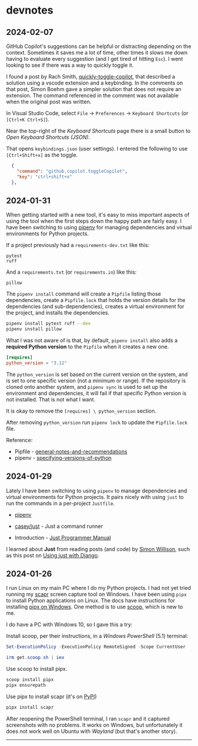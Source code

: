 # devnotes

## 2024-02-07

GitHub Copilot's suggestions can be helpful or distracting depending on the context. Sometimes it saves me a lot of time, other times it slows me down having to evaluate every suggestion (and I get tired of hitting `Esc`). I went looking to see if there was a way to quickly toggle it.

I found a post by Rach Smith, [quickly-toggle-copilot](https://rachsmith.com/quickly-toggle-copilot/), that described a solution using a vscode extension and a keybinding. In the comments on that post, Simon Boehm gave a simpler solution that does not require an extension. The command referenced in the comment was not available when the original post was written.

In Visual Studio Code, select `File` -> `Preferences` -> `Keyboard Shortcuts` (or `[Ctrl+K Ctrl+S]`).

Near the top-right of the *Keyboard Shortcuts* page there is a small button to *Open Keyboard Shortcuts (JSON)*.

That opens `keybindings.json` (user settings). I entered the following to use `[Ctrl+Shift+x]` as the toggle.

```json
  {
    "command": "github.copilot.toggleCopilot",
    "key": "ctrl+shift+x"
  },
```

## 2024-01-31

When getting started with a new tool, it's easy to miss important aspects of using the tool when the first steps down the happy path are fairly easy. I have been switching to using [pipenv](https://github.com/pypa/pipenv) for managing dependencies and virtual environments for Python projects.

If a project previously had a `requirements-dev.txt` like this:

```
pytest
ruff
```

And a `requirements.txt` (or `requirements.in`) like this:

```
pillow
```

The `pipenv install` command will create a `Pipfile` listing those dependencies, create a `Pipfile.lock` that holds the version details for the dependencies (and sub-dependencies), creates a virtual environment for the project, and installs the dependencies.

```bash
pipenv install pytest ruff --dev
pipenv install pillow
```

What I was not aware of is that, by default, `pipenv install` also adds a **required Python version** to the `Pipfile` when it creates a new one.

```toml
[requires]
python_version = "3.12"
```

The `python_version` is set based on the current version on the system, and is set to one specific version (not a minimum or range). If the repository is cloned onto another system, and `pipenv sync` is used to set up the environment and dependencies, it will fail if that specific Python version is not installed. That is not what I want.

It is okay to remove the `[requires] \ python_version` section.

After removing `python_version` run `pipenv lock` to update the `Pipfile.lock` file.

Reference:

- Pipfile - [general-notes-and-recommendations](https://pipenv.pypa.io/en/latest/pipfile.html#general-notes-and-recommendations)
- pipenv - [specifying-versions-of-python](https://pipenv.pypa.io/en/latest/specifiers.html?highlight=python_version#specifying-versions-of-python)

## 2024-01-29

Lately I have been switching to using `pipenv` to manage dependencies and virtual environments for Python projects. It pairs nicely with using `just` to run the commands in a per-project `Justfile`.

- [pipenv](https://pypi.org/project/pipenv/)

- [casey/just](https://github.com/casey/just) - Just a command runner

- Introduction - [Just Programmer Manual](https://just.systems/man/en/chapter_1.html)

I learned about **Just** from reading posts (and code) by [Simon Willison](https://github.com/simonw), such as this post on [Using just with Django](https://til.simonwillison.net/django/just-with-django).


## 2024-01-26

I run Linux on my main PC where I do my Python projects. I had not yet tried running my [scapr](https://github.com/wmelvin/scapr) screen capture tool on Windows. I have been using `pipx` to install Python applications on Linux. The docs have instructions for installing [pipx on Windows](https://github.com/pypa/pipx#on-windows). One method is to use [scoop](https://scoop.sh/), which is new to me. 

I do have a PC with Windows 10, so I gave this a try:

Install scoop, per their instructions, in a *Windows PowerShell* (5.1) terminal:

```powershell
Set-ExecutionPolicy -ExecutionPolicy RemoteSigned -Scope CurrentUser

irm get.scoop.sh | iex
```

Use scoop to install pipx.

```powershell
scoop install pipx
pipx ensurepath
```

Use pipx to install scapr (it's on [PyPI](https://pypi.org/project/scapr/))

```powershell
pipx install scapr
```

After reopening the PowerShell terminal, I ran `scapr` and it captured screenshots with no problems. It works on Windows, but unfortunately it does not work well on Ubuntu with *Wayland* (but that's another story).

---
